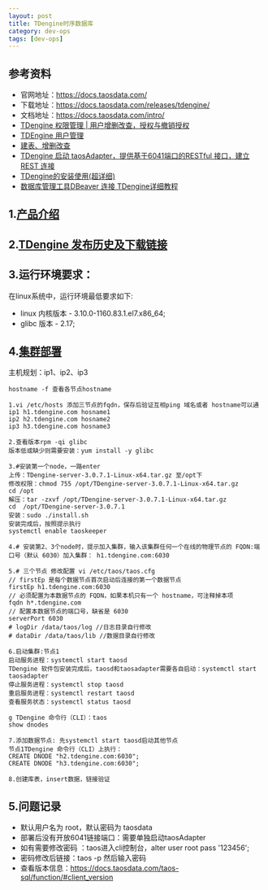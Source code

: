 ```yaml
---
layout: post
title: TDengine时序数据库
category: dev-ops
tags: [dev-ops]
---
```


## 参考资料
- 官网地址：https://docs.taosdata.com/
- 下载地址：https://docs.taosdata.com/releases/tdengine/
- 文档地址：https://docs.taosdata.com/intro/
- [TDengine 权限管理 | 用户增删改查，授权与撤销授权](https://vegetable-chicken.blog.csdn.net/article/details/130933212)
- [TDEngine 用户管理](https://blog.csdn.net/ouchangjian/article/details/124321258)
- [建表、增删改查](https://docs.taosdata.com/get-started/package/)
- [TDengine 启动 taosAdapter，提供基于6041端口的RESTful 接口，建立REST 连接](https://blog.csdn.net/qq_19734597/article/details/130933246)
- [TDengine的安装使用(超详细)](https://www.yii666.com/blog/499000.html?action=onAll)
- [数据库管理工具DBeaver 连接 TDengine详细教程](https://blog.csdn.net/weixin_44462773/article/details/131526990)

## 1.[产品介绍](https://docs.taosdata.com/intro/)

## 2.[TDengine 发布历史及下载链接](https://docs.taosdata.com/releases/tdengine/) 

## 3.运行环境要求：
在linux系统中，运行环境最低要求如下:  
- linux 内核版本 - 3.10.0-1160.83.1.el7.x86_64;  
- glibc 版本 - 2.17;  

## 4.[集群部署](https://docs.taosdata.com/deployment/)
主机规划：ip1、ip2、ip3
``` 
hostname -f 查看各节点hostname

1.vi /etc/hosts 添加三节点的fqdn，保存后验证互相ping 域名或者 hostname可以通
ip1 h1.tdengine.com hosname1
ip2 h2.tdengine.com hosname2
ip3 h3.tdengine.com hosname3

2.查看版本rpm -qi glibc
版本低或缺少则需要安装：yum install -y glibc

3.#安装第一个node，一路enter
上传：TDengine-server-3.0.7.1-Linux-x64.tar.gz 至/opt下
修改权限：chmod 755 /opt/TDengine-server-3.0.7.1-Linux-x64.tar.gz
cd /opt
解压：tar -zxvf /opt/TDengine-server-3.0.7.1-Linux-x64.tar.gz 
cd  /opt/TDengine-server-3.0.7.1
安装：sudo ./install.sh
安装完成后，按照提示执行
systemctl enable taoskeeper

4.# 安装第2、3个node时，提示加入集群，输入该集群任何一个在线的物理节点的 FQDN:端口号（默认 6030）加入集群： h1.tdengine.com:6030

5.# 三个节点 修改配置 vi /etc/taos/taos.cfg
// firstEp 是每个数据节点首次启动后连接的第一个数据节点
firstEp h1.tdengine.com:6030
// 必须配置为本数据节点的 FQDN，如果本机只有一个 hostname，可注释掉本项
fqdn h*.tdengine.com
// 配置本数据节点的端口号，缺省是 6030
serverPort 6030
# logDir /data/taos/log //日志目录自行修改
# dataDir /data/taos/lib //数据目录自行修改

6.启动集群:节点1
启动服务进程：systemctl start taosd
TDengine 软件包安装完成后，taosd和taosadapter需要各自启动：systemctl start taosadapter
停止服务进程：systemctl stop taosd
重启服务进程：systemctl restart taosd
查看服务状态：systemctl status taosd

g TDengine 命令行（CLI）：taos
show dnodes

7.添加数据节点: 先systemctl start taosd启动其他节点
节点1TDengine 命令行（CLI）上执行：
CREATE DNODE "h2.tdengine.com:6030";
CREATE DNODE "h3.tdengine.com:6030";

8.创建库表，insert数据，链接验证
```

## 5.问题记录
- 默认用户名为 root，默认密码为 taosdata
- 部署后没有开放6041链接端口：需要单独启动taosAdapter
- 如有需要修改密码 ：taos进入cli控制台，alter user root pass '123456';
- 密码修改后链接：taos -p 然后输入密码
- 查看版本信息：https://docs.taosdata.com/taos-sql/function/#client_version